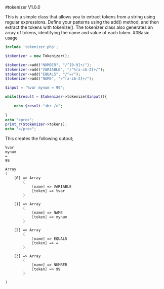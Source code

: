 #tokenizer V1.0.0

This is a simple class that allows you to extract tokens from a string using regular expressions.
Define your patterns using the add() method, and then extract the tokens with tokenize().
The tokenizer class also generates an array of tokens, identifying the name and value of each token.
##Basic usage

```php
include 'tokenizer.php';

$tokenizer = new Tokenizer();

$tokenizer->add("NUMBER", "/^[0-9]+/");
$tokenizer->add("VARIABLE", "/^%[a-zA-Z]+/");
$tokenizer->add("EQUALS", "/^=/");
$tokenizer->add("NAME", "/^[a-zA-Z]+/");

$input = '%var mynum = 99';

while($result = $tokenizer->tokenize($input)){
    
    echo $result."<br />";
    
}
echo "<pre>";
print_r($tokenizer->tokens);
echo "</pre>";
```

This creates the following output;

```
%var
mynum
=
99

Array
(
    [0] => Array
        (
            [name] => VARIABLE
            [token] => %var
        )

    [1] => Array
        (
            [name] => NAME
            [token] => mynum
        )

    [2] => Array
        (
            [name] => EQUALS
            [token] => =
        )

    [3] => Array
        (
            [name] => NUMBER
            [token] => 99
        )

)
```